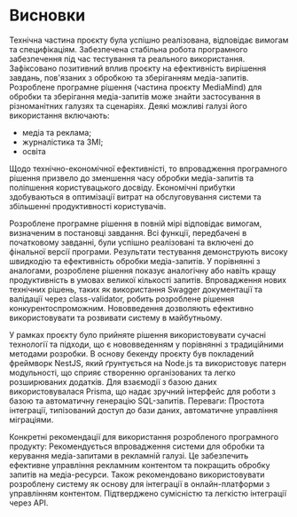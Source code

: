 # Висновки

Технічна частина проєкту була успішно реалізована, відповідає вимогам та специфікаціям.  Забезпечена стабільна робота програмного забезпечення під час тестування та реального використання.
Зафіксовано позитивний вплив проєкту на ефективність вирішення завдань, пов'язаних з обробкою та зберіганням медіа-запитів. Розроблене програмне рішення (частина проєкту MediaMind) для обробки та зберігання медіа-запитів може знайти застосування в різноманітних 
галузях та сценаріях. 
Деякі можливі галузі його використання включають:
* медіа та реклама;
* журналістика та ЗМІ;
* освіта

Щодо технічно-економічної ефективністі, то впровадження програмного рішення призвело до зменшення часу обробки медіа-запитів та поліпшення користувацького досвіду.
Економічні прибутки здобуваються в оптимізації витрат на обслуговування системи та збільшенні продуктивності користувачів.

Розроблене програмне рішення в повній мірі відповідає вимогам, визначеним в постановці завдання. Всі функції, передбачені в початковому завданні, були успішно реалізовані та включені до фінальної версії програми.
Результати тестування демонструють високу швидкодію та ефективність обробки медіа-запитів. У порівнянні з аналогами, розроблене рішення показує аналогічну або навіть кращу продуктивність в умовах великої кількості запитів.
Впровадження нових технічних рішень, таких як використання Swagger документації та валідації через class-validator, робить розроблене рішення конкурентоспроможним.
Нововведення дозволяють ефективно використовувати та розвивати систему в майбутньому.

У рамках проєкту було прийняте рішення використовувати сучасні технології та підходи, що є нововведенням у порівнянні з традиційними методами розробки.
В основу бекенду проєкту був покладений фреймворк NestJS, який ґрунтується на Node.js та використовує патерн модульності, що сприяє створенню організованих та легко розширюваних додатків.
Для взаємодії з базою даних використовувалася Prisma, що надає зручний інтерфейс для роботи з базою та автоматичну генерацію SQL-запитів.
Переваги: Простота інтеграції, типізований доступ до бази даних, автоматичне управління міграціями.

Конкретні рекомендації для використання розробленого програмного продукту:
Рекомендується впровадження системи для обробки та керування медіа-запитами в рекламній галузі.
Це забезпечить ефективне управління рекламним контентом та покращить обробку запитів на медіа-ресурси.
Також рекомендовано використовувати розроблену систему як основу для інтеграції в онлайн-платформи з управлінням контентом.
Підтверджено сумісністю та легкістю інтеграції через API.